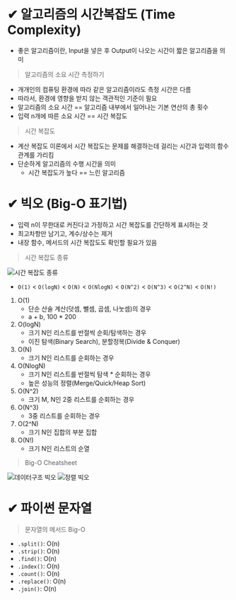 # ✔ 알고리즘의 시간복잡도 (Time Complexity)
- 좋은 알고리즘이란, Input을 넣은 후 Output이 나오는 시간이 짧은 알고리즘을 의미

> 알고리즘의 소요 시간 측정하기
- 개개인의 컴퓨팅 환경에 따라 같은 알고리즘이라도 측정 시간은 다름
- 따라서, 환경에 영향을 받지 않는 객관적인 기준이 필요
- 알고리즘의 소요 시간 == 알고리즘 내부에서 일어나는 기본 연산의 총 횟수
- 입력 n개에 따른 소요 시간 == 시간 복잡도

> 시간 복잡도
- 계산 복잡도 이론에서 시간 복잡도는 문제를 해결하는데 걸리는 시간과 입력의 함수 관계를 가리킴
- 단순하게 알고리즘의 수행 시간을 의미
  - 시간 복잡도가 높다 == 느린 알고리즘



# ✔ 빅오 (Big-O 표기법)
- 입력 n이 무한대로 커진다고 가정하고 시간 복잡도를 간단하게 표시하는 것
- 최고차항만 남기고, 계수/상수는 제거
- 내장 함수, 메서드의 시간 복잡도도 확인할 필요가 있음

> 시간 복잡도 종류

![시간 복잡도 종류](https://lh6.googleusercontent.com/_gDIHIz_nkM633wxg6BuyPTqXAG1tq93TYkWGHyZK4lMz3yyCVcS4oBchwSxI0X-4K52yFJe4Lj1NTCL4igznIKW2jhYEHyXOI4swRcBfP-aI8cCHYfR1btVFv5TTOXPwtdLANBkz04=s0)
- `O(1)` < `O(logN)` < `O(N)` < `O(NlogN)` < `O(N^2)` < `O(N^3)` < `O(2^N)` < `O(N!)`
1. O(1)
   - 단순 산술 계산(덧셈, 뺄셈, 곱셈, 나눗셈)의 경우
   - a + b, 100 * 200
2. O(logN)
   - 크기 N인 리스트를 반절씩 순회/탐색하는 경우
   - 이진 탐색(Binary Search), 분할정복(Divide & Conquer)
3. O(N)
   - 크기 N인 리스트를 순회하는 경우
4. O(NlogN)
   - 크기 N인 리스트를 반절씩 탐색 * 순회하는 경우
   - 높은 성능의 정렬(Merge/Quick/Heap Sort)
5. O(N^2)
   - 크기 M, N인 2중 리스트를 순회하는 경우
6. O(N^3)
   - 3중 리스트를 순회하는 경우
7. O(2^N)
   - 크기 N인 집합의 부분 집합
8. O(N!)
   - 크기 N인 리스트의 순열

> Big-O Cheatsheet

![데이터구조 빅오](https://hackr.io/blog/media/4-5.png?ezimgfmt=rs:714x402/rscb1/ng:webp/ngcb1)
![정렬 빅오](https://hackr.io/blog/media/3-10.png?ezimgfmt=rs:714x402/rscb1/ng:webp/ngcb1)



# ✔ 파이썬 문자열
> 문자열의 메서드 Big-O
- `.split()`: O(n)
- `.strip()`: O(n)
- `.find()`: O(n)
- `.index()`: O(n)
- `.count()`: O(n)
- `.replace()`: O(n)
- `.join()`: O(n)
